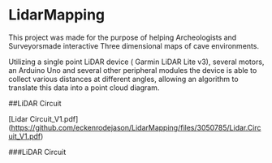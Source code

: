 # LidarMapping

This project was made for the purpose of helping Archeologists and Surveyorsmade interactive Three dimensional maps of cave environments.

Utilizing a single point LiDAR device ( Garmin LiDAR Lite v3), several motors, an Arduino Uno and several other peripheral modules the device is able to collect various distances at different angles, allowing an algorithm to translate this data into a point cloud diagram. 

##LiDAR Circuit

[Lidar Circuit_V1.pdf]
(https://github.com/eckenrodejason/LidarMapping/files/3050785/Lidar.Circuit_V1.pdf)


###LiDAR Circuit

